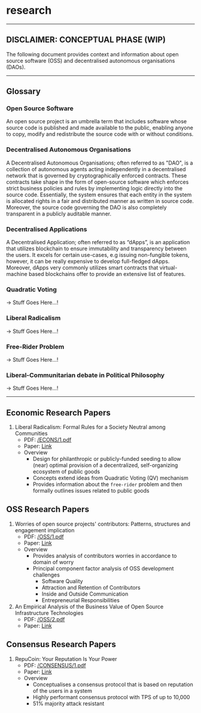 # research

---

## DISCLAIMER: CONCEPTUAL PHASE (WIP)

The following document provides context and information about open source software (OSS) and decentralised autonomous organisations (DAOs).

---

## Glossary

### Open Source Software

An open source project is an umbrella term that includes software whose source code is published and made available to the public, enabling anyone to copy, modify and redistribute the source code with or without conditions.

### Decentralised Autonomous Organisations

A Decentralised Autonomous Organisations; often referred to as "DAO", is a collection of autonomous agents acting independently in a decentralised network that is governed by cryptographically enforced contracts. These contracts take shape in the form of open-source software which enforces strict business policies and rules by implementing logic directly into the source code. Essentially, the system ensures that each entity in the system is allocated rights in a fair and distributed manner as written in source code. Moreover, the source code governing the DAO is also completely transparent in a publicly auditable manner.

### Decentralised Applications

A Decentralised Application; often referred to as “dApps”, is an application that utilizes blockchain to ensure immutability and transparency between the users. It excels for certain use-cases, e.g issuing non-fungible tokens, however, it can be really expensive to develop full-fledged dApps. Moreover, dApps very commonly utilizes smart contracts that virtual-machine based blockchains offer to provide an extensive list of features.

### Quadratic Voting

-> Stuff Goes Here...!

### Liberal Radicalism

-> Stuff Goes Here...!

### Free-Rider Problem

-> Stuff Goes Here...!

### Liberal-Communitarian debate in Political Philosophy

-> Stuff Goes Here...!

---

## Economic Research Papers

1. Liberal Radicalism: Formal Rules for a Society Neutral among Communities
   - PDF: [/ECONS/1.pdf](./ECONS/1.pdf)
   - Paper: [Link](https://arxiv.org/pdf/1809.06421.pdf)
   - Overview
     - Design for philanthropic or publicly-funded seeding to allow (near) optimal provision of a decentralized, self-organizing ecosystem of public goods
     - Concepts extend ideas from Quadratic Voting (QV) mechanism
     - Provides information about the `free-rider` problem and then formally outlines issues related to public goods

## OSS Research Papers

1. Worries of open source projects' contributors: Patterns, structures and engagement implication
   - PDF: [/OSS/1.pdf](./OSS/1.pdf)
   - Paper: [Link](https://www.sciencedirect.com/science/article/pii/S0747563219300573)
   - Overview
     - Provides analysis of contributors worries in accordance to domain of worry
     - Principal component factor analysis of OSS development challenges
       - Software Quality
       - Attraction and Retention of Contributors
       - Inside and Outside Communication
       - Entrepreneurial Responsibilities
2. An Empirical Analysis of the Business Value of Open Source Infrastructure Technologies
   - PDF: [/OSS/2.pdf](./OSS/2.pdf)
   - Paper: [Link](https://aisel.aisnet.org/cgi/viewcontent.cgi?article=1556&context=jais)

## Consensus Research Papers

1. RepuCoin: Your Reputation Is Your Power
   - PDF: [/CONSENSUS/1.pdf](./CONSENSUS/1.pdf)
   - Paper: [Link](https://www.scopus.com/record/display.uri?eid=2-s2.0-85068894515&origin=inward&txGid=4853d3e23145ff1ea8cbaf3126b6ed69)
   - Overview
     - Conceptualises a consensus protocol that is based on reputation of the users in a system
     - Highly performant consensus protocol with TPS of up to 10,000
     - 51% majority attack resistant
